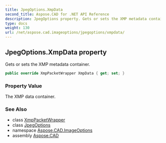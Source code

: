 ```yaml
---
title: JpegOptions.XmpData
second_title: Aspose.CAD for .NET API Reference
description: JpegOptions property. Gets or sets the XMP metadata container
type: docs
weight: 130
url: /net/aspose.cad.imageoptions/jpegoptions/xmpdata/
---
```

## JpegOptions.XmpData property

Gets or sets the XMP metadata container.

```csharp
public override XmpPacketWrapper XmpData { get; set; }
```

### Property Value

The XMP data container.

### See Also

* class [XmpPacketWrapper](../../../aspose.cad.xmp/xmppacketwrapper/)
* class [JpegOptions](../)
* namespace [Aspose.CAD.ImageOptions](../../jpegoptions/)
* assembly [Aspose.CAD](../../../)


